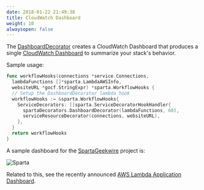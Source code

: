 ```yaml
---
date: 2018-01-22 21:49:38
title: CloudWatch Dashboard
weight: 10
alwaysopen: false
---
```


The [DashboardDecorator](https://godoc.org/github.com/mweagle/Sparta/decorator#DashboardDecorator) creates a CloudWatch Dashboard that produces a single [CloudWatch Dashboard](https://docs.aws.amazon.com/AmazonCloudWatch/latest/monitoring/CloudWatch_Dashboards.html) to summarize your stack's behavior.

Sample usage:

```go
func workflowHooks(connections *service.Connections,
  lambdaFunctions []*sparta.LambdaAWSInfo,
  websiteURL *gocf.StringExpr) *sparta.WorkflowHooks {
  // Setup the DashboardDecorator lambda hook
  workflowHooks := &sparta.WorkflowHooks{
    ServiceDecorators: []sparta.ServiceDecoratorHookHandler{
      spartaDecorators.DashboardDecorator(lambdaFunctions, 60),
      serviceResourceDecorator(connections, websiteURL),
    },
  }
  return workflowHooks
}
```

A sample dashboard for the [SpartaGeekwire](https://github.com/mweagle/SpartaGeekwire) project is:

![Sparta](/images/dashboard/CloudWatch_Management_Console.jpg "CloudWatch Dashboard")

Related to this, see the recently announced [AWS Lambda Application Dashboard](https://aws.amazon.com/about-aws/whats-new/2018/08/aws-lambda-console-enables-managing-and-monitoring/).